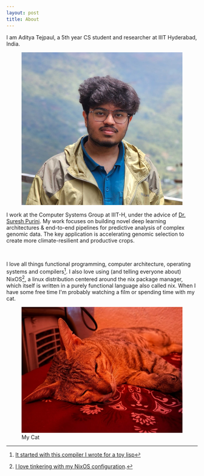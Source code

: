 ```yaml
---
layout: post
title: About
---
```


I am Aditya Tejpaul, a 5th year CS student and researcher at IIIT Hyderabad, India.

<figure>
  <img alt="A photo of me." src="./assets/images/small-profile.jpg" class="image" />
</figure>

I work at the Computer Systems Group at IIIT-H, under the advice of <a href="https://scholar.google.co.in/citations?user=m8_F5SoAAAAJ&hl=en">Dr. Suresh Purini</a>. My work focuses on building novel deep learning architectures & end-to-end pipelines for predictive analysis of complex genomic data. The key application is accelerating genomic selection to create more climate-resilient and productive crops.

<br>

I love all things functional programming, computer architecture, operating systems and compilers[^1]. I also love using (and telling everyone about) NixOS[^2], a linux distribution centered around the nix package manager, which itself is written in a purely functional language also called nix. When I have some free time I'm probably watching a film or spending time with my cat. 

<figure>
  <img alt="A photo of my cat." src="./assets/images/mycat.png" class="image" />
  <figcaption> My Cat </figcaption>
</figure>

[^1]: <a href="https://www.github.com/hoarfrost32/Crack.git">It started with this compiler I wrote for a toy lisp</a>
[^2]: <a href="https://www.github.com/hoarfrost32/NixOS-Config.git">I love tinkering with my NixOS configuration</a>.